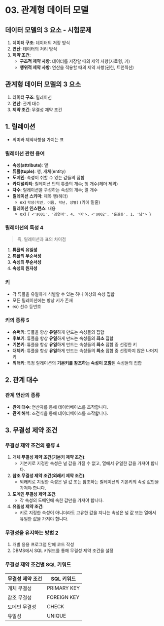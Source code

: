 # 03. 관계형 데이터 모델
## 데이터 모델의 3 요소 - 시험문제
1. **데이터 구조**: 데이터의 저장 방식
2. **연산**: 데이터의 처리 방식
3. **제약 조건**:
   - **구조적 제약 사항**: 데이터를 저장할 때의 제약 사항(자료형, 키)
   - **행위적 제약 사항**: 연산을 적용할 때의 제약 사항(권한, 트랜젝션)

## 관계형 데이터 모델의 3 요소
1. **데이터 구조**: 릴레이션
2. **연산**: 관계 대수
3. **제약 조건**: 무결성 제약 조건

## 1. 릴레이션
- 의미와 제약사항을 가지는 표

### 릴레이션 관련 용어
- **속성(attribute)**: 열   
- **튜플(tuple)**: 행, 개체(entity)   
- **도메인**: 속성이 취할 수 있는 값들의 집합   
- **카디널리티**: 릴레이션 안의 튜플의 개수; 행 개수(헤더 제외)   
- **차수**: 릴레이션을 구성하는 속성의 개수; 열 개수
- **릴레이션 스키마**: 제목 행(헤더)   
  - ex) `학생(학번, 이름, 학년, 성별)` (키에 밑줄)
- **릴레이션 인스턴스**: 내용   
  - ex) `{ <'s001', '김연아', 4, '여'>, <'s002', '홍길동', 1, '남'> }`

### 릴레이션의 특성 4

> 즉, 릴레이션과 표의 차이점

1. **튜플의 유일성**
2. **튜플의 무순서성**
3. **속성의 무순서성**
4. **속성의 원자성**

### 키
- 각 튜플을 유일하게 식별할 수 있는 하나 이상의 속성 집합
- 모든 릴레이션에는 항상 키가 존재
- ex) 선수 등번호

### 키의 종류 5

- **슈퍼키**: 튜플을 항상 **유일**하게 만드는 속성들의 집합
- **후보키**: 튜플을 항상 **유일**하게 만드는 속성들의 **최소** 집합
- **기본키**: 튜플을 항상 **유일**하게 만드는 속성들의 **최소** 집합 중 선정한 키
- **대체키**: 튜플을 항상 **유일**하게 만드는 속성들의 **최소** 집합 중 선정하지 않은 나머지 키
- **외래키**: 특정 릴레이션의 **기본키를 참조하는 속성이 포함**된 속성들의 집합

## 2. 관계 대수
### 관계 연산의 종류
- **관계 대수**: 연산자를 통해 데이터베이스를 조작합니다.
- **관계 해석**: 조건식을 통해 데이터베이스를 조작합니다.

## 3. 무결성 제약 조건
### 무결성 제약 조건의 종류 4
1. **개체 무결성 제약 조건(기본키 제약 조건)**:
   - 기본키로 지정한 속성은 널 값을 가질 수 없고, 열에서 유일한 값을 가져야 합니다.
2. **참조 무결성 제약 조건(외래키 제약 조건)**:
   - 외래키로 지정한 속성은 널 값 또는 참조하는 릴레이션의 기본키의 속성 값만을 가져야 합니다.
3. **도메인 무결성 제약 조건**:
   - 각 속성의 도메인에 속한 값만을 가져야 합니다.
4. **유일성 제약 조건**:
   - 키로 지정한 속성이 아니더라도 고유한 값을 지니는 속성은 널 값 또는 열에서 유일한 값을 가져야 합니다.

### 무결성을 유지하는 방법 2
1. 개별 응용 프로그램 안에 코드 작성
2. DBMS에서 SQL 키워드를 통해 무결성 제약 조건을 설정

### 무결성 제약 조건별 SQL 키워드

|무결성 제약 조건|SQL 키워드|
|---|---|
|개체 무결성|PRIMARY KEY|
|참조 무결성|FOREIGN KEY|
|도메인 무결성|CHECK|
|유일성|UNIQUE|
